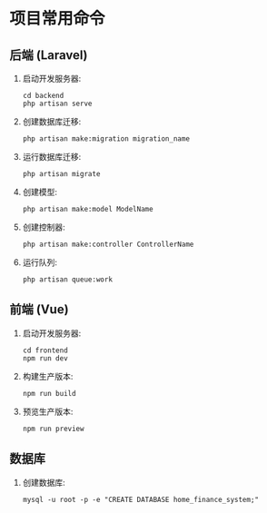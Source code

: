 # 项目常用命令

## 后端 (Laravel)

1. 启动开发服务器:
   ```
   cd backend
   php artisan serve
   ```

2. 创建数据库迁移:
   ```
   php artisan make:migration migration_name
   ```

3. 运行数据库迁移:
   ```
   php artisan migrate
   ```

4. 创建模型:
   ```
   php artisan make:model ModelName
   ```

5. 创建控制器:
   ```
   php artisan make:controller ControllerName
   ```

6. 运行队列:
   ```
   php artisan queue:work
   ```

## 前端 (Vue)

1. 启动开发服务器:
   ```
   cd frontend
   npm run dev
   ```

2. 构建生产版本:
   ```
   npm run build
   ```

3. 预览生产版本:
   ```
   npm run preview
   ```

## 数据库

1. 创建数据库:
   ```
   mysql -u root -p -e "CREATE DATABASE home_finance_system;"
   ```